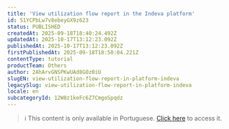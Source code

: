 ```yaml
---
title: 'View utilization flow report in the Indeva platform'
id: 51YCPbLw7v8ebeyGX9z623
status: PUBLISHED
createdAt: 2025-09-18T18:40:24.492Z
updatedAt: 2025-10-17T13:12:23.092Z
publishedAt: 2025-10-17T13:12:23.092Z
firstPublishedAt: 2025-09-18T18:50:04.221Z
contentType: tutorial
productTeam: Others
author: 2AhArvGNSPKwUAd8GOz0iU
slugEN: view-utilization-flow-report-in-platform-indeva
legacySlug: view-utilization-flow-report-in-platform-indeva
locale: en
subcategoryId: 12W8z1keFc6Z7CmgoSpqdz
---
```


> ℹ️ This content is only available in Portuguese. [Click here](/pt/tutorial/consultar-relatorio-de-fluxo-de-aproveitamento-na-plataforma-indeva--51YCPbLw7v8ebeyGX9z623) to access it.
